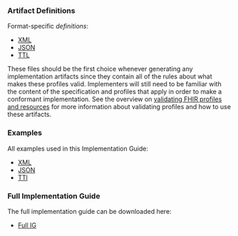 ### Artifact Definitions

Format-specific _definitions_:

*   [XML](definitions.xml.zip)
*   [JSON](definitions.json.zip)
*   [TTL](definitions.ttl.zip)

These files should be the first choice whenever generating any implementation artifacts since they contain all of the rules about what makes these profiles valid. Implementers will still need to be familiar with the content of the specification and profiles that apply in order to make a conformant implementation. See the overview on [validating FHIR profiles and resources](http://hl7.org/fhir/validation.html) for more information about validating profiles and how to use these artifacts.

### Examples

All examples used in this Implementation Guide:

*   [XML](examples.xml.zip)
*   [JSON](examples.json.zip)
*   [TTl](examples.ttl.zip)

### Full Implementation Guide

The full implementation guide can be downloaded here:

*   [Full IG](full-ig.zip)